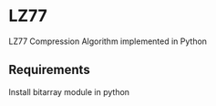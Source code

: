 # LZ77

LZ77 Compression Algorithm implemented in Python

## Requirements

Install bitarray module in python
